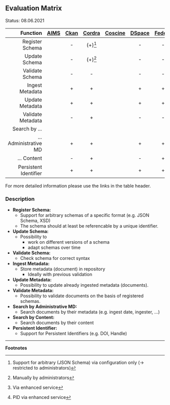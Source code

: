 ## Evaluation Matrix

Status: 08.06.2021

| Function              | [AIMS](aims/atAGlance.md) | [Ckan](ckan/atAGlance.md) | [Cordra](cordra/atAGlance.md) | [Coscine](coscine/atAGlance.md) | [DSpace](dspace/atAGlance.md) | [Fedora](fedora/atAGlance.md) | [Gerdi](gerdi/atAGlance.md) |[Invenio](invenio/atAGlance.md) | [MetaStore](metastore/atAGlance.md) | [OSF](openScienceFramework/atAGlance.md) | [Zenodo](zenodo/atAGlance.md) |
| ---------------------:| :-----------------------: | :-----------------------: | :---------------------------: | :-----------------------------: | :---------------------------: | :---------------------------: | :-------------------------: | :----------------------------: | :---------------------------------: | :--------------------------------------: | :---------------------------: |
| Register Schema       |                           | -                         | (+)[^1]                       |                                 |  -                            | -                             | -                           | -                              | +                                   | -                                        | -                             | 
| Update Schema         |                           | -                         | (+)[^2]                       |                                 |  -                            | -                             | -                           | -                              | +                                   | -                                        | -                             | 
| Validate Schema       |                           | -                         |  -                            |                                 |  -                            | -                             | -                           | -                              | +                                   | -                                        | -                             | 
| Ingest Metadata       |                           | +                         |  +                            |                                 |  +                            | +                             | +                           | +                              | +                                   | +                                        | +                             | 
| Update Metadata       |                           | +                         |  +                            |                                 |  +                            | +                             | +                           | +                              | +                                   | +                                        | +                             | 
| Validate Metadata     |                           | -                         |  +                            |                                 |  -                            | -                             | +                           | -                              | +                                   | -                                        | -                             | 
| Search by ...         |                           |                           |                               |                                 |                               |                               |                             |                                |                                     |                                          |                               | 
| ... Administrative MD |                           | +                         |  +                            |                                 |  +                            | +                             | +                           | +                              | +                                   | +                                        | +                             | 
| ... Content           |                           | -                         |  +                            |                                 |  -                            | +                             | +                           | -                              | (+)[^3]                             | -                                        | -                             | 
| Persistent Identifier |                           | +                         |  +                            |                                 |  +                            | +                             | +                           | +                              |  +[^4]                              | +                                        | +                             | 

For more detailed information please use the links in the table header.

### Description 
- **Register Schema:**
  - Support for arbitrary schemas of a specific format (e.g. JSON Schema, XSD)
  - The schema should at least be referencable by a unique identifier.
- **Update Schema:**
  - Possibility to 
    - work on different versions of a schema 
    - adapt schemas over time
- **Validate Schema:**
  - Check schema for correct syntax
- **Ingest Metadata:**
  - Store metadata (document) in repository
    - Ideally with previous validation 
- **Update Metadata:** 
  - Possibility to update already ingested metadata (documents).
- **Validate Metadata:**
  - Possibility to validate documents on the basis of registered schemas.
- **Search by Administrative MD:**
  - Search documents by their metadata (e.g. ingest date, ingester, ...)
- **Search by Content:**
  - Search documents by their content
- **Persistent Identifier:**
  - Support for Persistent Identifiers (e.g. DOI, Handle)

---
**Footnotes**

[^1]: Support for arbitrary (JSON Schema) via configuration only (-> restricted to administrators)

[^2]: Manually by administrators

[^3]: Via enhanced service

[^4]: PID via enhanced service
